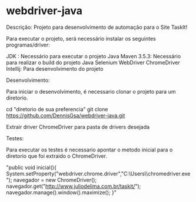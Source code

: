 # webdriver-java

Descrição: Projeto para desenvolvimento de automação para o Site TaskIt!

Para executar o projeto, será necessário instalar os seguintes programas/driver:

JDK : Necessário para executar o projeto Java
Maven 3.5.3: Necessário para realizar o build do projeto Java
Selenium WebDriver
ChromeDriver 
Intellij: Para desenvolvimento do projeto

Desenvolvimento:

Para iniciar o desenvolvimento, é necessario clonar o projeto para um diretorio.

  cd "diretorio de sua preferencia"
  git clone https://github.com/DennisGsa/webdriver-java.git

Extrair driver ChromeDriver para pasta de drivers desejada


Testes:

Para executar os testes é necessario apontar o metodo inicial para o diretorio que foi extraido o ChromeDriver.

"public void inicial(){
        System.setProperty("webdriver.chrome.driver","C:\\Users\\<diretorio>\\chromedriver.exe");
        navegador = new ChromeDriver();
        navegador.get("http://www.juliodelima.com.br/taskit/");
        navegador.manage().window().maximize();
    }"
